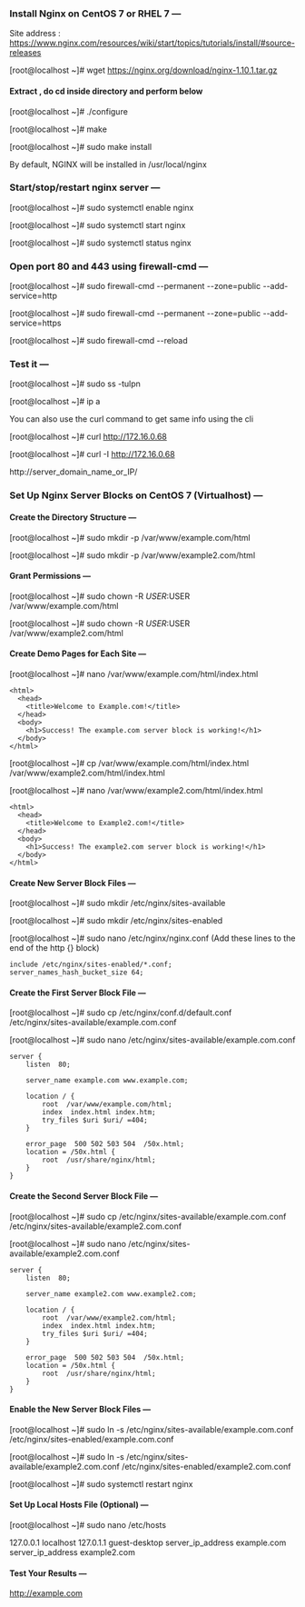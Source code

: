 ### Install Nginx on CentOS 7 or  RHEL 7 — 

Site address : https://www.nginx.com/resources/wiki/start/topics/tutorials/install/#source-releases

[root@localhost ~]# wget https://nginx.org/download/nginx-1.10.1.tar.gz

#### Extract , do cd inside directory and perform below 

[root@localhost ~]# ./configure

[root@localhost ~]# make

[root@localhost ~]# sudo make install

By default, NGINX will be installed in /usr/local/nginx


### Start/stop/restart nginx server — 

[root@localhost ~]# sudo systemctl enable nginx

[root@localhost ~]# sudo systemctl start nginx

[root@localhost ~]# sudo systemctl status nginx


### Open port 80 and 443 using firewall-cmd — 

[root@localhost ~]# sudo firewall-cmd --permanent --zone=public --add-service=http

[root@localhost ~]# sudo firewall-cmd --permanent --zone=public --add-service=https

[root@localhost ~]# sudo firewall-cmd --reload


### Test it — 

[root@localhost ~]# sudo ss -tulpn

[root@localhost ~]# ip a

You can also use the curl command to get same info using the cli

[root@localhost ~]# curl http://172.16.0.68

[root@localhost ~]# curl -I http://172.16.0.68

http://server_domain_name_or_IP/


### Set Up Nginx Server Blocks on CentOS 7 (Virtualhost) — 

#### Create the Directory Structure — 

[root@localhost ~]# sudo mkdir -p /var/www/example.com/html

[root@localhost ~]# sudo mkdir -p /var/www/example2.com/html


#### Grant Permissions — 

[root@localhost ~]# sudo chown -R $USER:$USER /var/www/example.com/html

[root@localhost ~]# sudo chown -R $USER:$USER /var/www/example2.com/html


#### Create Demo Pages for Each Site — 

[root@localhost ~]# nano /var/www/example.com/html/index.html

```
<html>
  <head>
    <title>Welcome to Example.com!</title>
  </head>
  <body>
    <h1>Success! The example.com server block is working!</h1>
  </body>
</html>
```

[root@localhost ~]# cp /var/www/example.com/html/index.html /var/www/example2.com/html/index.html

[root@localhost ~]# nano /var/www/example2.com/html/index.html

```
<html>
  <head>
    <title>Welcome to Example2.com!</title>
  </head>
  <body>
    <h1>Success! The example2.com server block is working!</h1>
  </body>
</html>
```

#### Create New Server Block Files — 

[root@localhost ~]# sudo mkdir /etc/nginx/sites-available

[root@localhost ~]# sudo mkdir /etc/nginx/sites-enabled

[root@localhost ~]# sudo nano /etc/nginx/nginx.conf (Add these lines to the end of the http {} block)

```
include /etc/nginx/sites-enabled/*.conf;
server_names_hash_bucket_size 64;
```

#### Create the First Server Block File — 

[root@localhost ~]# sudo cp /etc/nginx/conf.d/default.conf /etc/nginx/sites-available/example.com.conf

[root@localhost ~]# sudo nano /etc/nginx/sites-available/example.com.conf

```
server {
    listen  80;

    server_name example.com www.example.com;

    location / {
        root  /var/www/example.com/html;
        index  index.html index.htm;
        try_files $uri $uri/ =404;
    }

    error_page  500 502 503 504  /50x.html;
    location = /50x.html {
        root  /usr/share/nginx/html;
    }
}
```

#### Create the Second Server Block File — 

[root@localhost ~]# sudo cp /etc/nginx/sites-available/example.com.conf /etc/nginx/sites-available/example2.com.conf

[root@localhost ~]# sudo nano /etc/nginx/sites-available/example2.com.conf

```
server {
    listen  80;

    server_name example2.com www.example2.com;

    location / {
        root  /var/www/example2.com/html;
        index  index.html index.htm;
        try_files $uri $uri/ =404;
    }

    error_page  500 502 503 504  /50x.html;
    location = /50x.html {
        root  /usr/share/nginx/html;
    }
}
```

#### Enable the New Server Block Files — 

[root@localhost ~]# sudo ln -s /etc/nginx/sites-available/example.com.conf /etc/nginx/sites-enabled/example.com.conf

[root@localhost ~]# sudo ln -s /etc/nginx/sites-available/example2.com.conf /etc/nginx/sites-enabled/example2.com.conf


[root@localhost ~]# sudo systemctl restart nginx


#### Set Up Local Hosts File (Optional) — 

[root@localhost ~]# sudo nano /etc/hosts

127.0.0.1   localhost
127.0.1.1   guest-desktop
server_ip_address example.com
server_ip_address example2.com


#### Test Your Results — 

http://example.com

